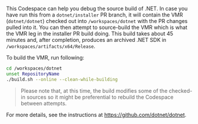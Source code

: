 <!-- 
########  ##       ########    ###     ######  ########    ########  ########    ###    ########  
##     ## ##       ##         ## ##   ##    ## ##          ##     ## ##         ## ##   ##     ## 
##     ## ##       ##        ##   ##  ##       ##          ##     ## ##        ##   ##  ##     ## 
########  ##       ######   ##     ##  ######  ######      ########  ######   ##     ## ##     ## 
##        ##       ##       #########       ## ##          ##   ##   ##       ######### ##     ## 
##        ##       ##       ##     ## ##    ## ##          ##    ##  ##       ##     ## ##     ## 
##        ######## ######## ##     ##  ######  ########    ##     ## ######## ##     ## ######## 
-->

This Codespace can help you debug the source build of .NET. In case you have run this from a
`dotnet/installer` PR branch, it will contain the VMR (`dotnet/dotnet`) checked out into
`/workspaces/dotnet` with the PR changes pulled into it. You can then attempt to source-build
the VMR which is what the VMR leg in the installer PR build doing. This build takes about 45
minutes and, after completion, produces an archived .NET SDK in `/workspaces/artifacts/x64/Release`.

To build the VMR, run following:
```bash
cd /workspaces/dotnet
unset RepositoryName
./build.sh --online --clean-while-building
```

> Please note that, at this time, the build modifies some of the checked-in sources so it might
be preferential to rebuild the Codespace between attempts.

For more details, see the instructions at https://github.com/dotnet/dotnet.
